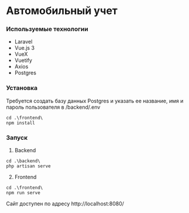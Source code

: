# Автомобильный учет

### Используемые технологии
* Laravel
* Vue.js 3
* VueX
* Vuetify
* Axios
* Postgres


### Установка
Требуется создать базу данных Postgres и указать ее название, имя и пароль пользователя в /backend/.env
```
cd .\frontend\
npm install
```

### Запуск
1. Backend
```
cd .\backend\
php artisan serve
```
2. Frontend
```
cd .\frontend\
npm run serve
```
Сайт доступен по адресу http://localhost:8080/

